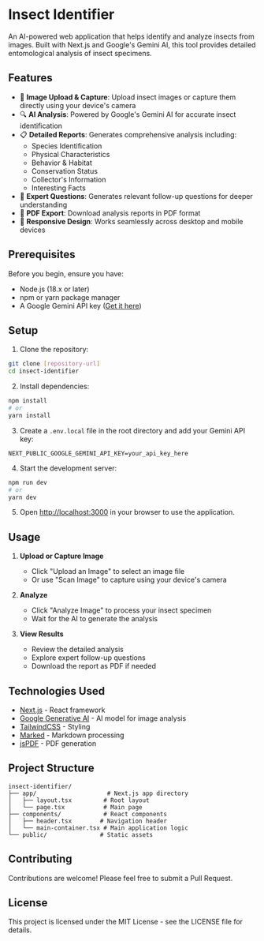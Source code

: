 # Insect Identifier

An AI-powered web application that helps identify and analyze insects from images. Built with Next.js and Google's Gemini AI, this tool provides detailed entomological analysis of insect specimens.

## Features

- 📸 **Image Upload & Capture**: Upload insect images or capture them directly using your device's camera
- 🔍 **AI Analysis**: Powered by Google's Gemini AI for accurate insect identification
- 📋 **Detailed Reports**: Generates comprehensive analysis including:
  - Species Identification
  - Physical Characteristics
  - Behavior & Habitat
  - Conservation Status
  - Collector's Information
  - Interesting Facts
- 💭 **Expert Questions**: Generates relevant follow-up questions for deeper understanding
- 📑 **PDF Export**: Download analysis reports in PDF format
- 📱 **Responsive Design**: Works seamlessly across desktop and mobile devices

## Prerequisites

Before you begin, ensure you have:
- Node.js (18.x or later)
- npm or yarn package manager
- A Google Gemini API key ([Get it here](https://makersuite.google.com/app/apikey))

## Setup

1. Clone the repository:
```bash
git clone [repository-url]
cd insect-identifier
```

2. Install dependencies:
```bash
npm install
# or
yarn install
```

3. Create a `.env.local` file in the root directory and add your Gemini API key:
```env
NEXT_PUBLIC_GOOGLE_GEMINI_API_KEY=your_api_key_here
```

4. Start the development server:
```bash
npm run dev
# or
yarn dev
```

5. Open [http://localhost:3000](http://localhost:3000) in your browser to use the application.

## Usage

1. **Upload or Capture Image**
   - Click "Upload an Image" to select an image file
   - Or use "Scan Image" to capture using your device's camera

2. **Analyze**
   - Click "Analyze Image" to process your insect specimen
   - Wait for the AI to generate the analysis

3. **View Results**
   - Review the detailed analysis
   - Explore expert follow-up questions
   - Download the report as PDF if needed

## Technologies Used

- [Next.js](https://nextjs.org/) - React framework
- [Google Generative AI](https://ai.google.dev/) - AI model for image analysis
- [TailwindCSS](https://tailwindcss.com/) - Styling
- [Marked](https://marked.js.org/) - Markdown processing
- [jsPDF](https://rawgit.com/MrRio/jsPDF/master/docs/) - PDF generation

## Project Structure

```
insect-identifier/
├── app/                    # Next.js app directory
│   ├── layout.tsx         # Root layout
│   └── page.tsx           # Main page
├── components/            # React components
│   ├── header.tsx        # Navigation header
│   └── main-container.tsx # Main application logic
└── public/               # Static assets
```

## Contributing

Contributions are welcome! Please feel free to submit a Pull Request.

## License

This project is licensed under the MIT License - see the LICENSE file for details.
